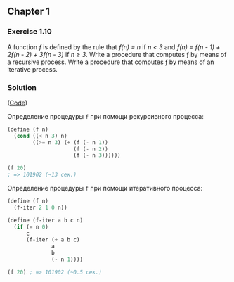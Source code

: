 ## Chapter 1

### Exercise 1.10

A function _ƒ_ is defined by the rule that _ƒ(n) = n_ if _n < 3_ and _ƒ(n) = ƒ(n - 1) + 2ƒ(n - 2) + 3ƒ(n - 3)_ if _n ≥ 3_. Write a procedure that computes ƒ by means of a recursive process. Write a procedure that computes ƒ by means of an iterative process.

### Solution

([Code](../../src/Chapter%201/Exercise%201.11.scm))

Определение процедуры `f` при помощи рекурсивного процесса:

```scheme
(define (f n)
  (cond ((< n 3) n)
        ((>= n 3) (+ (f (- n 1))
                     (f (- n 2))
                     (f (- n 3))))))

(f 20)
; => 101902 (~13 сек.)
```
Определение процедуры `f` при помощи итеративного процесса:

```scheme
(define (f n)
  (f-iter 2 1 0 n))

(define (f-iter a b c n)
  (if (= n 0)
      c
      (f-iter (+ a b c)
              a
              b
              (- n 1))))

(f 20) ; => 101902 (~0.5 сек.)
```

